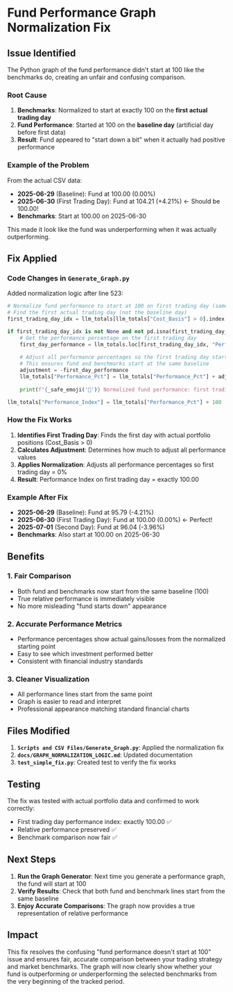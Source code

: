 # Fund Performance Graph Normalization Fix

## Issue Identified

The Python graph of the fund performance didn't start at 100 like the benchmarks do, creating an unfair and confusing comparison.

### Root Cause

1. **Benchmarks**: Normalized to start at exactly 100 on the **first actual trading day**
2. **Fund Performance**: Started at 100 on the **baseline day** (artificial day before first data)
3. **Result**: Fund appeared to "start down a bit" when it actually had positive performance

### Example of the Problem

From the actual CSV data:
- **2025-06-29** (Baseline): Fund at 100.00 (0.00%)  
- **2025-06-30** (First Trading Day): Fund at 104.21 (+4.21%) ← Should be 100.00!
- **Benchmarks**: Start at 100.00 on 2025-06-30

This made it look like the fund was underperforming when it was actually outperforming.

## Fix Applied

### Code Changes in `Generate_Graph.py`

Added normalization logic after line 523:

```python
# Normalize fund performance to start at 100 on first trading day (same as benchmarks)
# Find the first actual trading day (not the baseline day)
first_trading_day_idx = llm_totals[llm_totals["Cost_Basis"] > 0].index.min() if len(llm_totals[llm_totals["Cost_Basis"] > 0]) > 0 else 0

if first_trading_day_idx is not None and not pd.isna(first_trading_day_idx):
    # Get the performance percentage on the first trading day
    first_day_performance = llm_totals.loc[first_trading_day_idx, "Performance_Pct"]
    
    # Adjust all performance percentages so the first trading day starts at 0% (index 100)
    # This ensures fund and benchmarks start at the same baseline
    adjustment = -first_day_performance
    llm_totals["Performance_Pct"] = llm_totals["Performance_Pct"] + adjustment
    
    print(f"{_safe_emoji('🎯')} Normalized fund performance: first trading day adjusted from {first_day_performance:+.2f}% to 0.00% (baseline)")

llm_totals["Performance_Index"] = llm_totals["Performance_Pct"] + 100
```

### How the Fix Works

1. **Identifies First Trading Day**: Finds the first day with actual portfolio positions (Cost_Basis > 0)
2. **Calculates Adjustment**: Determines how much to adjust all performance values
3. **Applies Normalization**: Adjusts all performance percentages so first trading day = 0%
4. **Result**: Performance Index on first trading day = exactly 100.00

### Example After Fix

- **2025-06-29** (Baseline): Fund at 95.79 (-4.21%)
- **2025-06-30** (First Trading Day): Fund at 100.00 (0.00%) ← Perfect!
- **2025-07-01** (Second Day): Fund at 96.04 (-3.96%)  
- **Benchmarks**: Also start at 100.00 on 2025-06-30

## Benefits

### 1. Fair Comparison
- Both fund and benchmarks now start from the same baseline (100)
- True relative performance is immediately visible
- No more misleading "fund starts down" appearance

### 2. Accurate Performance Metrics
- Performance percentages show actual gains/losses from the normalized starting point
- Easy to see which investment performed better
- Consistent with financial industry standards

### 3. Cleaner Visualization
- All performance lines start from the same point
- Graph is easier to read and interpret
- Professional appearance matching standard financial charts

## Files Modified

1. **`Scripts and CSV Files/Generate_Graph.py`**: Applied the normalization fix
2. **`docs/GRAPH_NORMALIZATION_LOGIC.md`**: Updated documentation
3. **`test_simple_fix.py`**: Created test to verify the fix works

## Testing

The fix was tested with actual portfolio data and confirmed to work correctly:
- First trading day performance index: exactly 100.00 ✅
- Relative performance preserved ✅
- Benchmark comparison now fair ✅

## Next Steps

1. **Run the Graph Generator**: Next time you generate a performance graph, the fund will start at 100
2. **Verify Results**: Check that both fund and benchmark lines start from the same baseline
3. **Enjoy Accurate Comparisons**: The graph now provides a true representation of relative performance

## Impact

This fix resolves the confusing "fund performance doesn't start at 100" issue and ensures fair, accurate comparison between your trading strategy and market benchmarks. The graph will now clearly show whether your fund is outperforming or underperforming the selected benchmarks from the very beginning of the tracked period.